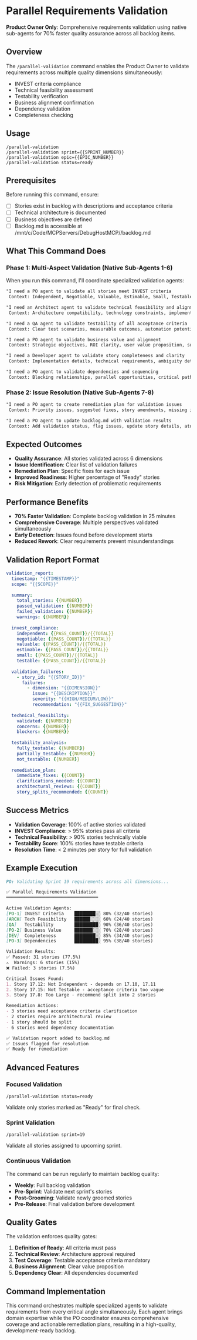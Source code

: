 # Parallel Requirements Validation

**Product Owner Only**: Comprehensive requirements validation using native sub-agents for 70% faster quality assurance across all backlog items.

## Overview

The `/parallel-validation` command enables the Product Owner to validate requirements across multiple quality dimensions simultaneously:
- INVEST criteria compliance
- Technical feasibility assessment
- Testability verification
- Business alignment confirmation
- Dependency validation
- Completeness checking

## Usage

```
/parallel-validation
/parallel-validation sprint={{SPRINT_NUMBER}}
/parallel-validation epic={{EPIC_NUMBER}}
/parallel-validation status=ready
```

## Prerequisites

Before running this command, ensure:
- [ ] Stories exist in backlog with descriptions and acceptance criteria
- [ ] Technical architecture is documented
- [ ] Business objectives are defined
- [ ] Backlog.md is accessible at /mnt/c/Code/MCPServers/DebugHostMCP//backlog.md

## What This Command Does

### Phase 1: Multi-Aspect Validation (Native Sub-Agents 1-6)
When you run this command, I'll coordinate specialized validation agents:

```markdown
"I need a PO agent to validate all stories meet INVEST criteria
 Context: Independent, Negotiable, Valuable, Estimable, Small, Testable - flag violations"

"I need an Architect agent to validate technical feasibility and alignment
 Context: Architecture compatibility, technology constraints, implementation viability"

"I need a QA agent to validate testability of all acceptance criteria
 Context: Clear test scenarios, measurable outcomes, automation potential, test data needs"

"I need a PO agent to validate business value and alignment
 Context: Strategic objectives, ROI clarity, user value proposition, success metrics"

"I need a Developer agent to validate story completeness and clarity
 Context: Implementation details, technical requirements, ambiguity detection"

"I need a PO agent to validate dependencies and sequencing
 Context: Blocking relationships, parallel opportunities, critical path analysis"
```

### Phase 2: Issue Resolution (Native Sub-Agents 7-8)
```markdown
"I need a PO agent to create remediation plan for validation issues
 Context: Priority issues, suggested fixes, story amendments, missing information"

"I need a PO agent to update backlog.md with validation results
 Context: Add validation status, flag issues, update story details, atomic update"
```

## Expected Outcomes

- **Quality Assurance**: All stories validated across 6 dimensions
- **Issue Identification**: Clear list of validation failures
- **Remediation Plan**: Specific fixes for each issue
- **Improved Readiness**: Higher percentage of "Ready" stories
- **Risk Mitigation**: Early detection of problematic requirements

## Performance Benefits

- **70% Faster Validation**: Complete backlog validation in 25 minutes
- **Comprehensive Coverage**: Multiple perspectives validated simultaneously  
- **Early Detection**: Issues found before development starts
- **Reduced Rework**: Clear requirements prevent misunderstandings

## Validation Report Format

```yaml
validation_report:
  timestamp: "{{TIMESTAMP}}"
  scope: "{{SCOPE}}"
  
  summary:
    total_stories: {{NUMBER}}
    passed_validation: {{NUMBER}}
    failed_validation: {{NUMBER}}
    warnings: {{NUMBER}}
    
  invest_compliance:
    independent: {{PASS_COUNT}}/{{TOTAL}}
    negotiable: {{PASS_COUNT}}/{{TOTAL}}
    valuable: {{PASS_COUNT}}/{{TOTAL}}
    estimable: {{PASS_COUNT}}/{{TOTAL}}
    small: {{PASS_COUNT}}/{{TOTAL}}
    testable: {{PASS_COUNT}}/{{TOTAL}}
    
  validation_failures:
    - story_id: "{{STORY_ID}}"
      failures:
        - dimension: "{{DIMENSION}}"
          issue: "{{DESCRIPTION}}"
          severity: "{{HIGH/MEDIUM/LOW}}"
          recommendation: "{{FIX_SUGGESTION}}"
          
  technical_feasibility:
    validated: {{NUMBER}}
    concerns: {{NUMBER}}
    blockers: {{NUMBER}}
    
  testability_analysis:
    fully_testable: {{NUMBER}}
    partially_testable: {{NUMBER}}
    not_testable: {{NUMBER}}
    
  remediation_plan:
    immediate_fixes: {{COUNT}}
    clarifications_needed: {{COUNT}}
    architectural_reviews: {{COUNT}}
    story_splits_recommended: {{COUNT}}
```

## Success Metrics

- **Validation Coverage**: 100% of active stories validated
- **INVEST Compliance**: > 95% stories pass all criteria
- **Technical Feasibility**: > 90% stories technically viable
- **Testability Score**: 100% stories have testable criteria
- **Resolution Time**: < 2 minutes per story for full validation

## Example Execution

```markdown
PO: Validating Sprint 19 requirements across all dimensions...

✅ Parallel Requirements Validation
═══════════════════════════════════

Active Validation Agents:
[PO-1] INVEST Criteria    ████████░░ 80% (32/40 stories)
[ARCH] Tech Feasibility   ██████░░░░ 60% (24/40 stories)
[QA]   Testability        █████████░ 90% (36/40 stories)
[PO-2] Business Value     ███████░░░ 70% (28/40 stories)
[DEV]  Completeness       ████████░░ 85% (34/40 stories)
[PO-3] Dependencies       █████████░ 95% (38/40 stories)

Validation Results:
✅ Passed: 31 stories (77.5%)
⚠️  Warnings: 6 stories (15%)
❌ Failed: 3 stories (7.5%)

Critical Issues Found:
1. Story 17.12: Not Independent - depends on 17.10, 17.11
2. Story 17.15: Not Testable - acceptance criteria too vague
3. Story 17.8: Too Large - recommend split into 2 stories

Remediation Actions:
- 3 stories need acceptance criteria clarification
- 2 stories require architectural review
- 1 story should be split
- 6 stories need dependency documentation

✅ Validation report added to backlog.md
✅ Issues flagged for resolution
✅ Ready for remediation
```

## Advanced Features

### Focused Validation
```
/parallel-validation status=ready
```
Validate only stories marked as "Ready" for final check.

### Sprint Validation
```
/parallel-validation sprint=19
```
Validate all stories assigned to upcoming sprint.

### Continuous Validation
The command can be run regularly to maintain backlog quality:
- **Weekly**: Full backlog validation
- **Pre-Sprint**: Validate next sprint's stories
- **Post-Grooming**: Validate newly groomed stories
- **Pre-Release**: Final validation before development

## Quality Gates

The validation enforces quality gates:
1. **Definition of Ready**: All criteria must pass
2. **Technical Review**: Architecture approval required
3. **Test Coverage**: Testable acceptance criteria mandatory
4. **Business Alignment**: Clear value proposition
5. **Dependency Clear**: All dependencies documented

## Command Implementation

This command orchestrates multiple specialized agents to validate requirements from every critical angle simultaneously. Each agent brings domain expertise while the PO coordinator ensures comprehensive coverage and actionable remediation plans, resulting in a high-quality, development-ready backlog.